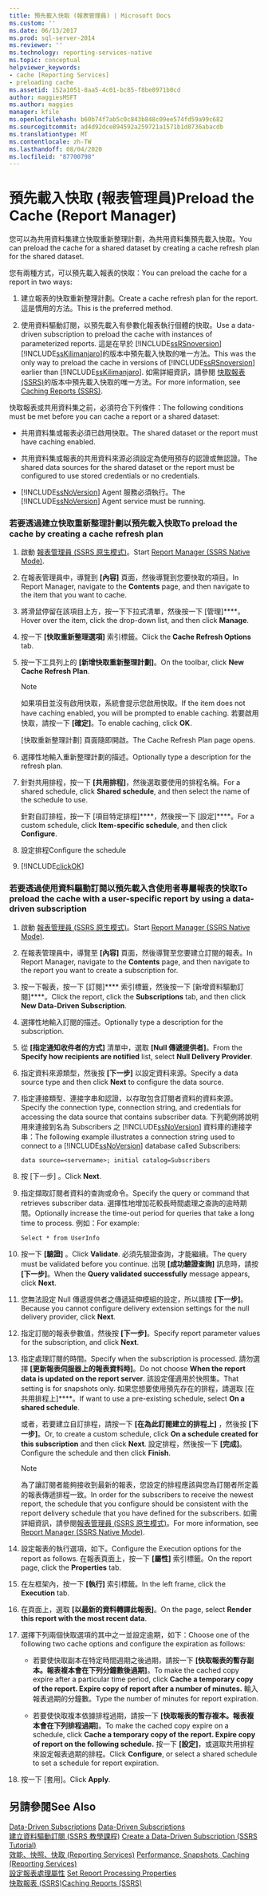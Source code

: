 ```yaml
---
title: 預先載入快取 (報表管理員) | Microsoft Docs
ms.custom: ''
ms.date: 06/13/2017
ms.prod: sql-server-2014
ms.reviewer: ''
ms.technology: reporting-services-native
ms.topic: conceptual
helpviewer_keywords:
- cache [Reporting Services]
- preloading cache
ms.assetid: 152a1051-8aa5-4c01-bc85-f8be8971b0cd
author: maggiesMSFT
ms.author: maggies
manager: kfile
ms.openlocfilehash: b60b74f7ab5c0c843b848c09ee574fd59a99c682
ms.sourcegitcommit: ad4d92dce894592a259721a1571b1d8736abacdb
ms.translationtype: MT
ms.contentlocale: zh-TW
ms.lasthandoff: 08/04/2020
ms.locfileid: "87700798"
---
```

# <a name="preload-the-cache-report-manager"></a><span data-ttu-id="6fd1f-102">預先載入快取 (報表管理員)</span><span class="sxs-lookup"><span data-stu-id="6fd1f-102">Preload the Cache (Report Manager)</span></span>
  <span data-ttu-id="6fd1f-103">您可以為共用資料集建立快取重新整理計劃，為共用資料集預先載入快取。</span><span class="sxs-lookup"><span data-stu-id="6fd1f-103">You can preload the cache for a shared dataset by creating a cache refresh plan for the shared dataset.</span></span>  
  
 <span data-ttu-id="6fd1f-104">您有兩種方式，可以預先載入報表的快取：</span><span class="sxs-lookup"><span data-stu-id="6fd1f-104">You can preload the cache for a report in two ways:</span></span>  
  
1.  <span data-ttu-id="6fd1f-105">建立報表的快取重新整理計劃。</span><span class="sxs-lookup"><span data-stu-id="6fd1f-105">Create a cache refresh plan for the report.</span></span> <span data-ttu-id="6fd1f-106">這是慣用的方法。</span><span class="sxs-lookup"><span data-stu-id="6fd1f-106">This is the preferred method.</span></span>  
  
2.  <span data-ttu-id="6fd1f-107">使用資料驅動訂閱，以預先載入有參數化報表執行個體的快取。</span><span class="sxs-lookup"><span data-stu-id="6fd1f-107">Use a data-driven subscription to preload the cache with instances of parameterized reports.</span></span> <span data-ttu-id="6fd1f-108">這是在早於 [!INCLUDE[ssRSnoversion](../../includes/ssrsnoversion-md.md)][!INCLUDE[ssKilimanjaro](../../includes/sskilimanjaro-md.md)]的版本中預先載入快取的唯一方法。</span><span class="sxs-lookup"><span data-stu-id="6fd1f-108">This was the only way to preload the cache in versions of [!INCLUDE[ssRSnoversion](../../includes/ssrsnoversion-md.md)] earlier than [!INCLUDE[ssKilimanjaro](../../includes/sskilimanjaro-md.md)].</span></span> <span data-ttu-id="6fd1f-109">如需詳細資訊，請參閱 [快取報表 &#40;SSRS&#41;](caching-reports-ssrs.md)的版本中預先載入快取的唯一方法。</span><span class="sxs-lookup"><span data-stu-id="6fd1f-109">For more information, see [Caching Reports &#40;SSRS&#41;](caching-reports-ssrs.md).</span></span>  
  
 <span data-ttu-id="6fd1f-110">快取報表或共用資料集之前，必須符合下列條件：</span><span class="sxs-lookup"><span data-stu-id="6fd1f-110">The following conditions must be met before you can cache a report or a shared dataset:</span></span>  
  
-   <span data-ttu-id="6fd1f-111">共用資料集或報表必須已啟用快取。</span><span class="sxs-lookup"><span data-stu-id="6fd1f-111">The shared dataset or the report must have caching enabled.</span></span>  
  
-   <span data-ttu-id="6fd1f-112">共用資料集或報表的共用資料來源必須設定為使用預存的認證或無認證。</span><span class="sxs-lookup"><span data-stu-id="6fd1f-112">The shared data sources for the shared dataset or the report must be configured to use stored credentials or no credentials.</span></span>  
  
-   <span data-ttu-id="6fd1f-113">[!INCLUDE[ssNoVersion](../../includes/ssnoversion-md.md)] Agent 服務必須執行。</span><span class="sxs-lookup"><span data-stu-id="6fd1f-113">The [!INCLUDE[ssNoVersion](../../includes/ssnoversion-md.md)] Agent service must be running.</span></span>  
  
### <a name="to-preload-the-cache-by-creating-a-cache-refresh-plan"></a><span data-ttu-id="6fd1f-114">若要透過建立快取重新整理計劃以預先載入快取</span><span class="sxs-lookup"><span data-stu-id="6fd1f-114">To preload the cache by creating a cache refresh plan</span></span>  
  
1.  <span data-ttu-id="6fd1f-115">啟動 [報表管理員 &#40;SSRS 原生模式&#41;](../report-manager-ssrs-native-mode.md)。</span><span class="sxs-lookup"><span data-stu-id="6fd1f-115">Start [Report Manager  &#40;SSRS Native Mode&#41;](../report-manager-ssrs-native-mode.md).</span></span>  
  
2.  <span data-ttu-id="6fd1f-116">在報表管理員中，導覽到 **[內容]** 頁面，然後導覽到您要快取的項目。</span><span class="sxs-lookup"><span data-stu-id="6fd1f-116">In Report Manager, navigate to the **Contents** page, and then navigate to the item that you want to cache.</span></span>  
  
3.  <span data-ttu-id="6fd1f-117">將滑鼠停留在該項目上方，按一下下拉式清單，然後按一下 [管理]\*\*\*\*。</span><span class="sxs-lookup"><span data-stu-id="6fd1f-117">Hover over the item, click the drop-down list, and then click **Manage**.</span></span>  
  
4.  <span data-ttu-id="6fd1f-118">按一下 **[快取重新整理選項]** 索引標籤。</span><span class="sxs-lookup"><span data-stu-id="6fd1f-118">Click the **Cache Refresh Options** tab.</span></span>  
  
5.  <span data-ttu-id="6fd1f-119">按一下工具列上的 **[新增快取重新整理計劃]**。</span><span class="sxs-lookup"><span data-stu-id="6fd1f-119">On the toolbar, click **New Cache Refresh Plan**.</span></span>  
  
    > [!NOTE]  
    >  <span data-ttu-id="6fd1f-120">如果項目並沒有啟用快取，系統會提示您啟用快取。</span><span class="sxs-lookup"><span data-stu-id="6fd1f-120">If the item does not have caching enabled, you will be prompted to enable caching.</span></span> <span data-ttu-id="6fd1f-121">若要啟用快取，請按一下 **[確定]**。</span><span class="sxs-lookup"><span data-stu-id="6fd1f-121">To enable caching, click **OK**.</span></span>  
  
     <span data-ttu-id="6fd1f-122">[快取重新整理計劃] 頁面隨即開啟。</span><span class="sxs-lookup"><span data-stu-id="6fd1f-122">The Cache Refresh Plan page opens.</span></span>  
  
6.  <span data-ttu-id="6fd1f-123">選擇性地輸入重新整理計劃的描述。</span><span class="sxs-lookup"><span data-stu-id="6fd1f-123">Optionally type a description for the refresh plan.</span></span>  
  
7.  <span data-ttu-id="6fd1f-124">針對共用排程，按一下 **[共用排程]**，然後選取要使用的排程名稱。</span><span class="sxs-lookup"><span data-stu-id="6fd1f-124">For a shared schedule, click **Shared schedule**, and then select the name of the schedule to use.</span></span>  
  
     <span data-ttu-id="6fd1f-125">針對自訂排程，按一下 [項目特定排程]\*\*\*\*，然後按一下 [設定]\*\*\*\*。</span><span class="sxs-lookup"><span data-stu-id="6fd1f-125">For a custom schedule, click **Item-specific schedule**, and then click **Configure**.</span></span>  
  
8.  <span data-ttu-id="6fd1f-126">設定排程</span><span class="sxs-lookup"><span data-stu-id="6fd1f-126">Configure the schedule</span></span>  
  
9. [!INCLUDE[clickOK](../../includes/clickok-md.md)]  
  
### <a name="to-preload-the-cache-with-a-user-specific-report-by-using-a-data-driven-subscription"></a><span data-ttu-id="6fd1f-127">若要透過使用資料驅動訂閱以預先載入含使用者專屬報表的快取</span><span class="sxs-lookup"><span data-stu-id="6fd1f-127">To preload the cache with a user-specific report by using a data-driven subscription</span></span>  
  
1.  <span data-ttu-id="6fd1f-128">啟動 [報表管理員 &#40;SSRS 原生模式&#41;](../report-manager-ssrs-native-mode.md)。</span><span class="sxs-lookup"><span data-stu-id="6fd1f-128">Start [Report Manager  &#40;SSRS Native Mode&#41;](../report-manager-ssrs-native-mode.md).</span></span>  
  
2.  <span data-ttu-id="6fd1f-129">在報表管理員中，導覽至 **[內容]** 頁面，然後導覽至您要建立訂閱的報表。</span><span class="sxs-lookup"><span data-stu-id="6fd1f-129">In Report Manager, navigate to the **Contents** page, and then navigate to the report you want to create a subscription for.</span></span>  
  
3.  <span data-ttu-id="6fd1f-130">按一下報表，按一下 [訂閱]\*\*\*\* 索引標籤，然後按一下 [新增資料驅動訂閱]\*\*\*\*。</span><span class="sxs-lookup"><span data-stu-id="6fd1f-130">Click the report, click the **Subscriptions** tab, and then click **New Data-Driven Subscription**.</span></span>  
  
4.  <span data-ttu-id="6fd1f-131">選擇性地輸入訂閱的描述。</span><span class="sxs-lookup"><span data-stu-id="6fd1f-131">Optionally type a description for the subscription.</span></span>  
  
5.  <span data-ttu-id="6fd1f-132">從 **[指定通知收件者的方式]** 清單中，選取 **[Null 傳遞提供者]**。</span><span class="sxs-lookup"><span data-stu-id="6fd1f-132">From the **Specify how recipients are notified** list, select **Null Delivery Provider**.</span></span>  
  
6.  <span data-ttu-id="6fd1f-133">指定資料來源類型，然後按 **[下一步]** 以設定資料來源。</span><span class="sxs-lookup"><span data-stu-id="6fd1f-133">Specify a data source type and then click **Next** to configure the data source.</span></span>  
  
7.  <span data-ttu-id="6fd1f-134">指定連接類型、連接字串和認證，以存取包含訂閱者資料的資料來源。</span><span class="sxs-lookup"><span data-stu-id="6fd1f-134">Specify the connection type, connection string, and credentials for accessing the data source that contains subscriber data.</span></span> <span data-ttu-id="6fd1f-135">下列範例將說明用來連接到名為 Subscribers 之 [!INCLUDE[ssNoVersion](../../includes/ssnoversion-md.md)] 資料庫的連接字串：</span><span class="sxs-lookup"><span data-stu-id="6fd1f-135">The following example illustrates a connection string used to connect to a [!INCLUDE[ssNoVersion](../../includes/ssnoversion-md.md)] database called Subscribers:</span></span>  
  
    ```  
    data source=<servername>; initial catalog=Subscribers  
    ```  
  
8.  <span data-ttu-id="6fd1f-136">按 [下一步] 。</span><span class="sxs-lookup"><span data-stu-id="6fd1f-136">Click **Next**.</span></span>  
  
9. <span data-ttu-id="6fd1f-137">指定擷取訂閱者資料的查詢或命令。</span><span class="sxs-lookup"><span data-stu-id="6fd1f-137">Specify the query or command that retrieves subscriber data.</span></span> <span data-ttu-id="6fd1f-138">選擇性地增加花較長時間處理之查詢的逾時期間。</span><span class="sxs-lookup"><span data-stu-id="6fd1f-138">Optionally increase the time-out period for queries that take a long time to process.</span></span> <span data-ttu-id="6fd1f-139">例如：</span><span class="sxs-lookup"><span data-stu-id="6fd1f-139">For example:</span></span>  
  
    ```  
    Select * from UserInfo  
    ```  
  
10. <span data-ttu-id="6fd1f-140">按一下 **[驗證]** 。</span><span class="sxs-lookup"><span data-stu-id="6fd1f-140">Click **Validate**.</span></span> <span data-ttu-id="6fd1f-141">必須先驗證查詢，才能繼續。</span><span class="sxs-lookup"><span data-stu-id="6fd1f-141">The query must be validated before you continue.</span></span> <span data-ttu-id="6fd1f-142">出現 **[成功驗證查詢]** 訊息時，請按 **[下一步]**。</span><span class="sxs-lookup"><span data-stu-id="6fd1f-142">When the **Query validated successfully** message appears, click **Next**.</span></span>  
  
11. <span data-ttu-id="6fd1f-143">您無法設定 Null 傳遞提供者之傳遞延伸模組的設定，所以請按 **[下一步]**。</span><span class="sxs-lookup"><span data-stu-id="6fd1f-143">Because you cannot configure delivery extension settings for the null delivery provider, click **Next**.</span></span>  
  
12. <span data-ttu-id="6fd1f-144">指定訂閱的報表參數值，然後按 **[下一步]**。</span><span class="sxs-lookup"><span data-stu-id="6fd1f-144">Specify report parameter values for the subscription, and click **Next**.</span></span>  
  
13. <span data-ttu-id="6fd1f-145">指定處理訂閱的時間。</span><span class="sxs-lookup"><span data-stu-id="6fd1f-145">Specify when the subscription is processed.</span></span> <span data-ttu-id="6fd1f-146">請勿選擇 **[更新報表伺服器上的報表資料時]**。</span><span class="sxs-lookup"><span data-stu-id="6fd1f-146">Do not choose **When the report data is updated on the report server**.</span></span> <span data-ttu-id="6fd1f-147">該設定僅適用於快照集。</span><span class="sxs-lookup"><span data-stu-id="6fd1f-147">That setting is for snapshots only.</span></span> <span data-ttu-id="6fd1f-148">如果您想要使用預先存在的排程，請選取 [在共用排程上]\*\*\*\*。</span><span class="sxs-lookup"><span data-stu-id="6fd1f-148">If want to use a pre-existing schedule, select **On a shared schedule**.</span></span>  
  
     <span data-ttu-id="6fd1f-149">或者，若要建立自訂排程，請按一下 **[在為此訂閱建立的排程上]** ，然後按 **[下一步]**。</span><span class="sxs-lookup"><span data-stu-id="6fd1f-149">Or, to create a custom schedule, click **On a schedule created for this subscription** and then click **Next**.</span></span> <span data-ttu-id="6fd1f-150">設定排程，然後按一下 **[完成]**。</span><span class="sxs-lookup"><span data-stu-id="6fd1f-150">Configure the schedule and then click **Finish**.</span></span>  
  
    > [!NOTE]  
    >  <span data-ttu-id="6fd1f-151">為了讓訂閱者能夠接收到最新的報表，您設定的排程應該與您為訂閱者所定義的報表傳遞排程一致。</span><span class="sxs-lookup"><span data-stu-id="6fd1f-151">In order for the subscribers to receive the newest report, the schedule that you configure should be consistent with the report delivery schedule that you have defined for the subscribers.</span></span> <span data-ttu-id="6fd1f-152">如需詳細資訊，請參閱[報表管理員 &#40;SSRS 原生模式&#41;](../report-manager-ssrs-native-mode.md)。</span><span class="sxs-lookup"><span data-stu-id="6fd1f-152">For more information, see [Report Manager  &#40;SSRS Native Mode&#41;](../report-manager-ssrs-native-mode.md).</span></span>  
  
14. <span data-ttu-id="6fd1f-153">設定報表的執行選項，如下。</span><span class="sxs-lookup"><span data-stu-id="6fd1f-153">Configure the Execution options for the report as follows.</span></span> <span data-ttu-id="6fd1f-154">在報表頁面上，按一下 **[屬性]** 索引標籤。</span><span class="sxs-lookup"><span data-stu-id="6fd1f-154">On the report page, click the **Properties** tab.</span></span>  
  
15. <span data-ttu-id="6fd1f-155">在左框架內，按一下 **[執行]** 索引標籤。</span><span class="sxs-lookup"><span data-stu-id="6fd1f-155">In the left frame, click the **Execution** tab.</span></span>  
  
16. <span data-ttu-id="6fd1f-156">在頁面上，選取 **[以最新的資料轉譯此報表]**。</span><span class="sxs-lookup"><span data-stu-id="6fd1f-156">On the page, select **Render this report with the most recent data**.</span></span>  
  
17. <span data-ttu-id="6fd1f-157">選擇下列兩個快取選項的其中之一並設定逾期，如下：</span><span class="sxs-lookup"><span data-stu-id="6fd1f-157">Choose one of the following two cache options and configure the expiration as follows:</span></span>  
  
    -   <span data-ttu-id="6fd1f-158">若要使快取副本在特定時間週期之後過期，請按一下 **[快取報表的暫存副本。報表複本會在下列分鐘數後過期]**。</span><span class="sxs-lookup"><span data-stu-id="6fd1f-158">To make the cached copy expire after a particular time period, click **Cache a temporary copy of the report. Expire copy of report after a number of minutes.**</span></span> <span data-ttu-id="6fd1f-159">輸入報表過期的分鐘數。</span><span class="sxs-lookup"><span data-stu-id="6fd1f-159">Type the number of minutes for report expiration.</span></span>  
  
    -   <span data-ttu-id="6fd1f-160">若要使快取複本依據排程過期，請按一下 **[快取報表的暫存複本。報表複本會在下列排程過期]**。</span><span class="sxs-lookup"><span data-stu-id="6fd1f-160">To make the cached copy expire on a schedule, click **Cache a temporary copy of the report. Expire copy of report on the following schedule.**</span></span> <span data-ttu-id="6fd1f-161">按一下 **[設定]**，或選取共用排程來設定報表過期的排程。</span><span class="sxs-lookup"><span data-stu-id="6fd1f-161">Click **Configure**, or select a shared schedule to set a schedule for report expiration.</span></span>  
  
18. <span data-ttu-id="6fd1f-162">按一下 [套用]。</span><span class="sxs-lookup"><span data-stu-id="6fd1f-162">Click **Apply**.</span></span>  
  
## <a name="see-also"></a><span data-ttu-id="6fd1f-163">另請參閱</span><span class="sxs-lookup"><span data-stu-id="6fd1f-163">See Also</span></span>  
 <span data-ttu-id="6fd1f-164">[Data-Driven Subscriptions](../subscriptions/data-driven-subscriptions.md) </span><span class="sxs-lookup"><span data-stu-id="6fd1f-164">[Data-Driven Subscriptions](../subscriptions/data-driven-subscriptions.md) </span></span>  
 <span data-ttu-id="6fd1f-165">[建立資料驅動訂閱 &#40;SSRS 教學課程&#41;](../create-a-data-driven-subscription-ssrs-tutorial.md) </span><span class="sxs-lookup"><span data-stu-id="6fd1f-165">[Create a Data-Driven Subscription &#40;SSRS Tutorial&#41;](../create-a-data-driven-subscription-ssrs-tutorial.md) </span></span>  
 <span data-ttu-id="6fd1f-166">[效能、快照、快取 &#40;Reporting Services&#41;](performance-snapshots-caching-reporting-services.md) </span><span class="sxs-lookup"><span data-stu-id="6fd1f-166">[Performance, Snapshots, Caching &#40;Reporting Services&#41;](performance-snapshots-caching-reporting-services.md) </span></span>  
 <span data-ttu-id="6fd1f-167">[設定報表處理屬性](set-report-processing-properties.md) </span><span class="sxs-lookup"><span data-stu-id="6fd1f-167">[Set Report Processing Properties](set-report-processing-properties.md) </span></span>  
 [<span data-ttu-id="6fd1f-168">快取報表 &#40;SSRS&#41;</span><span class="sxs-lookup"><span data-stu-id="6fd1f-168">Caching Reports &#40;SSRS&#41;</span></span>](caching-reports-ssrs.md)  
  
  
